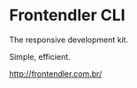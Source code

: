 

# Frontendler CLI

The responsive development kit.

Simple, efficient.

http://frontendler.com.br/

